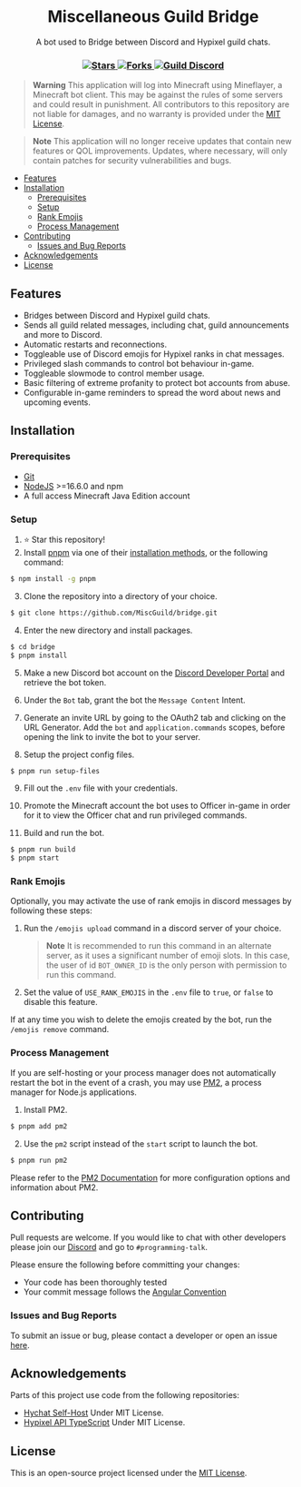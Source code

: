 <h1 align="center">Miscellaneous Guild Bridge</h1>

<p align="center">
    A bot used to Bridge between Discord and Hypixel guild chats.
</p>

<h3 align="center">
    <a href="https://github.com/MiscGuild/bridge/stargazers">
        <img alt="Stars" src="https://img.shields.io/github/stars/MiscGuild/bridge?color=blue"/>
    </a>
    <a href="https://github.com/MiscGuild/bridge/forks">
        <img alt="Forks" src="https://img.shields.io/github/forks/MiscGuild/bridge">
    </a>
    <a href="https://discord.gg/dEsfnJkQcq">
        <img alt="Guild Discord" src="https://img.shields.io/discord/522586672148381726?label=discord&color=blue&logo=discord&logoColor=blue"/>
    </a>
</h3>

> **Warning**
> This application will log into Minecraft using Mineflayer, a Minecraft bot client. This may be against the rules of some servers and could result in punishment. All contributors to this repository are not liable for damages, and no warranty is provided under the [MIT License](https://github.com/MiscGuild/bridge/blob/master/LICENSE).

> **Note**
> This application will no longer receive updates that contain new features or QOL improvements. Updates, where necessary, will only contain patches for security vulnerabilities and bugs.

-   [Features](#features)
-   [Installation](#installation)
    -   [Prerequisites](#prerequisites)
    -   [Setup](#setup)
    -   [Rank Emojis](#rank-emojis)
    -   [Process Management](#process-management)
-   [Contributing](#contributing)
    -   [Issues and Bug Reports](#issues-and-bug-reports)
-   [Acknowledgements](#acknowledgements)
-   [License](#license)

## Features

-   Bridges between Discord and Hypixel guild chats.
-   Sends all guild related messages, including chat, guild announcements and more to Discord.
-   Automatic restarts and reconnections.
-   Toggleable use of Discord emojis for Hypixel ranks in chat messages.
-   Privileged slash commands to control bot behaviour in-game.
-   Toggleable slowmode to control member usage.
-   Basic filtering of extreme profanity to protect bot accounts from abuse.
-   Configurable in-game reminders to spread the word about news and upcoming events.

## Installation

### Prerequisites

-   [Git](https://git-scm.com/downloads)
-   [NodeJS](https://nodejs.org/en/) >=16.6.0 and npm
-   A full access Minecraft Java Edition account

### Setup

1. ⭐ Star this repository!
2. Install [pnpm](https://pnpm.io/) via one of their [installation methods](https://pnpm.io/installation), or the following command:

```bash
$ npm install -g pnpm
```

3. Clone the repository into a directory of your choice.

```bash
$ git clone https://github.com/MiscGuild/bridge.git
```

4. Enter the new directory and install packages.

```bash
$ cd bridge
$ pnpm install
```

5. Make a new Discord bot account on the [Discord Developer Portal](https://discord.com/developers/applications) and retrieve the bot token.

6. Under the `Bot` tab, grant the bot the `Message Content` Intent.

7. Generate an invite URL by going to the OAuth2 tab and clicking on the URL Generator. Add the `bot` and `application.commands` scopes, before opening the link to invite the bot to your server.

8. Setup the project config files.

```bash
$ pnpm run setup-files
```

9. Fill out the `.env` file with your credentials.

10. Promote the Minecraft account the bot uses to Officer in-game in order for it to view the Officer chat and run privileged commands.

11. Build and run the bot.

```bash
$ pnpm run build
$ pnpm start
```

### Rank Emojis

Optionally, you may activate the use of rank emojis in discord messages by following these steps:

1. Run the `/emojis upload` command in a discord server of your choice.

    > **Note**
    > It is recommended to run this command in an alternate server, as it uses a significant number of emoji slots. In this case, the user of id `BOT_OWNER_ID` is the only person with permission to run this command.

2. Set the value of `USE_RANK_EMOJIS` in the `.env` file to `true`, or `false` to disable this feature.

If at any time you wish to delete the emojis created by the bot, run the `/emojis remove` command.

### Process Management

If you are self-hosting or your process manager does not automatically restart the bot in the event of a crash, you may use [PM2](https://pm2.keymetrics.io/), a process manager for Node.js applications.

1. Install PM2.

```bash
$ pnpm add pm2
```

2. Use the `pm2` script instead of the `start` script to launch the bot.

```bash
$ pnpm run pm2
```

Please refer to the [PM2 Documentation](https://pm2.keymetrics.io/docs/usage/quick-start/) for more configuration options and information about PM2.

## Contributing

Pull requests are welcome. If you would like to chat with other developers please join our [Discord](https://discord.gg/bHFWukp) and go to `#programming-talk`.

Please ensure the following before committing your changes:

-   Your code has been thoroughly tested
-   Your commit message follows the [Angular Convention](https://github.com/angular/angular/blob/22b96b9/CONTRIBUTING.md#-commit-message-guidelines)

### Issues and Bug Reports

To submit an issue or bug, please contact a developer or open an issue [here](https://github.com/MiscGuild/bridge/issues).

## Acknowledgements

Parts of this project use code from the following repositories:

-   [Hychat Self-Host](https://github.com/hychat-mc/self-host) Under MIT License.
-   [Hypixel API TypeScript](https://github.com/unaussprechlich/hypixel-api-typescript) Under MIT License.

## License

This is an open-source project licensed under the [MIT License](https://github.com/MiscGuild/bridge/blob/master/LICENSE).
